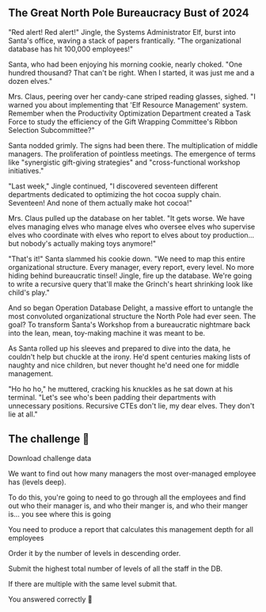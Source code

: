 ## The Great North Pole Bureaucracy Bust of 2024

"Red alert! Red alert!" Jingle, the Systems Administrator Elf, burst into Santa's office, waving a stack of papers frantically. "The organizational database has hit 100,000 employees!"

Santa, who had been enjoying his morning cookie, nearly choked. "One hundred thousand? That can't be right. When I started, it was just me and a dozen elves."

Mrs. Claus, peering over her candy-cane striped reading glasses, sighed. "I warned you about implementing that 'Elf Resource Management' system. Remember when the Productivity Optimization Department created a Task Force to study the efficiency of the Gift Wrapping Committee's Ribbon Selection Subcommittee?"

Santa nodded grimly. The signs had been there. The multiplication of middle managers. The proliferation of pointless meetings. The emergence of terms like "synergistic gift-giving strategies" and "cross-functional workshop initiatives."

"Last week," Jingle continued, "I discovered seventeen different departments dedicated to optimizing the hot cocoa supply chain. Seventeen! And none of them actually make hot cocoa!"

Mrs. Claus pulled up the database on her tablet. "It gets worse. We have elves managing elves who manage elves who oversee elves who supervise elves who coordinate with elves who report to elves about toy production... but nobody's actually making toys anymore!"

"That's it!" Santa slammed his cookie down. "We need to map this entire organizational structure. Every manager, every report, every level. No more hiding behind bureaucratic tinsel! Jingle, fire up the database. We're going to write a recursive query that'll make the Grinch's heart shrinking look like child's play."

And so began Operation Database Delight, a massive effort to untangle the most convoluted organizational structure the North Pole had ever seen. The goal? To transform Santa's Workshop from a bureaucratic nightmare back into the lean, mean, toy-making machine it was meant to be.

As Santa rolled up his sleeves and prepared to dive into the data, he couldn't help but chuckle at the irony. He'd spent centuries making lists of naughty and nice children, but never thought he'd need one for middle management.

"Ho ho ho," he muttered, cracking his knuckles as he sat down at his terminal. "Let's see who's been padding their departments with unnecessary positions. Recursive CTEs don't lie, my dear elves. They don't lie at all."

## The challenge 🎁

Download challenge data

We want to find out how many managers the most over-managed employee has (levels deep).

To do this, you're going to need to go through all the employees and find out who their manager is, and who their manger is, and who their manger is... you see where this is going

You need to produce a report that calculates this management depth for all employees

Order it by the number of levels in descending order.

Submit the highest total number of levels of all the staff in the DB.

If there are multiple with the same level submit that.


You answered correctly 🎉
